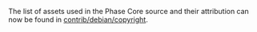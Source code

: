 The list of assets used in the Phase Core source and their attribution can now be found in [contrib/debian/copyright](../contrib/debian/copyright).
